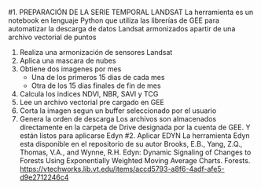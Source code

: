 #1. PREPARACIÓN DE LA SERIE TEMPORAL LANDSAT
La herramienta es un notebook en lenguaje Python que utiliza las librerías de GEE para automatizar la descarga de datos Landsat armonizados apartir de una archivo vectorial de puntos
1. Realiza una armonización de sensores Landsat
2. Aplica una mascara de nubes
3. Obtiene dos imagenes por mes
   * Una de los primeros 15 dias de cada mes
   * Otra de los 15 dias finales de fin de mes 
4. Calcula los indices NDVI, NBR, SAVI y TCG
5. Lee un archivo vectorial pre cargado en GEE
6. Corta la imagen segun un buffer seleccionado por el usuario
7. Genera la orden de descarga 
Los archivos son almacenados directamente en la carpeta de Drive designada por la cuenta de GEE.
Y están listos para aplicarse Edyn
#2. Aplicar EDYN
La herramienta Edyn esta disponible en el repositorio de su autor
Brooks, E.B., Yang, Z.Q., Thomas, V.A., and Wynne, R.H. Edyn: Dynamic Signaling of Changes to Forests Using Exponentially Weighted Moving Average Charts. Forests.
https://vtechworks.lib.vt.edu/items/accd5793-a8f6-4adf-afe5-d9e2712246c4

